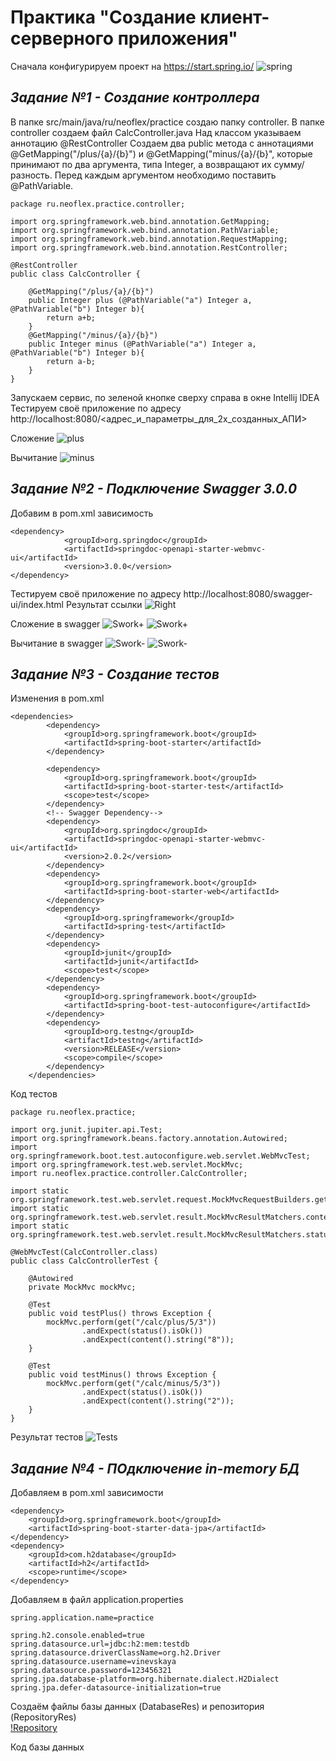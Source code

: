 # Практика "Создание клиент-серверного приложения"

Сначала конфигурируем проект на https://start.spring.io/
![spring](https://github.com/evaveryasova/Calculator/blob/main/images/spring.png)

## _**Задание №1 - Создание контроллера**_

В папке src/main/java/ru/neoflex/practice создаю папку controller. В папке controller создаем файл CalcController.java
Над классом указываем аннотацию @RestController
Создаем два public метода с аннотациями @GetMapping("/plus/{a}/{b}") и @GetMapping("minus/{a}/{b}", которые принимают по два аргумента, типа Integer, а возвращают их сумму/разность. Перед каждым аргументом необходимо поставить @PathVariable.

```
package ru.neoflex.practice.controller;

import org.springframework.web.bind.annotation.GetMapping;
import org.springframework.web.bind.annotation.PathVariable;
import org.springframework.web.bind.annotation.RequestMapping;
import org.springframework.web.bind.annotation.RestController;

@RestController
public class CalcController {

    @GetMapping("/plus/{a}/{b}")
    public Integer plus (@PathVariable("a") Integer a, @PathVariable("b") Integer b){
        return a+b;
    }
    @GetMapping("/minus/{a}/{b}")
    public Integer minus (@PathVariable("a") Integer a, @PathVariable("b") Integer b){
        return a-b;
    }
}
```
Запускаем сервис, по зеленой кнопке сверху справа в окне Intellij IDEA <br>
Тестируем своё приложение по адресу http://localhost:8080/<адрес_и_параметры_для_2х_созданных_АПИ> <br>

Сложение
  ![plus](https://github.com/evaveryasova/Calculator/blob/main/images/plus.png)
  
Вычитание
  ![minus](https://github.com/evaveryasova/Calculator/blob/main/images/minus.png)

## _**Задание №2 - Подключение Swagger 3.0.0**_
Добавим в pom.xml зависимость

```
<dependency>
			<groupId>org.springdoc</groupId>
			<artifactId>springdoc-openapi-starter-webmvc-ui</artifactId>
			<version>3.0.0</version>
</dependency>
```
Тестируем своё приложение по адресу http://localhost:8080/swagger-ui/index.html
Результат ссылки
![Right](https://github.com/evaveryasova/Calculator/blob/main/images/right.png)

Сложение в swagger
![Swork+](https://github.com/evaveryasova/Calculator/blob/main/images/image1.png)
![Swork+](https://github.com/evaveryasova/Calculator/blob/main/images/image2.png)

Вычитание в swagger
![Swork-]( https://github.com/evaveryasova/Calculator/blob/main/images/image3.png)
![Swork-](https://github.com/evaveryasova/Calculator/blob/main/images/image4.png)

## _**Задание №3 - Создание тестов**_

Изменения в pom.xml

```
<dependencies>
		<dependency>
			<groupId>org.springframework.boot</groupId>
			<artifactId>spring-boot-starter</artifactId>
		</dependency>

		<dependency>
			<groupId>org.springframework.boot</groupId>
			<artifactId>spring-boot-starter-test</artifactId>
			<scope>test</scope>
		</dependency>
		<!-- Swagger Dependency-->
		<dependency>
			<groupId>org.springdoc</groupId>
			<artifactId>springdoc-openapi-starter-webmvc-ui</artifactId>
			<version>2.0.2</version>
		</dependency>
		<dependency>
			<groupId>org.springframework.boot</groupId>
			<artifactId>spring-boot-starter-web</artifactId>
		</dependency>
		<dependency>
			<groupId>org.springframework</groupId>
			<artifactId>spring-test</artifactId>
		</dependency>
		<dependency>
			<groupId>junit</groupId>
			<artifactId>junit</artifactId>
			<scope>test</scope>
		</dependency>
		<dependency>
			<groupId>org.springframework.boot</groupId>
			<artifactId>spring-boot-test-autoconfigure</artifactId>
		</dependency>
		<dependency>
			<groupId>org.testng</groupId>
			<artifactId>testng</artifactId>
			<version>RELEASE</version>
			<scope>compile</scope>
		</dependency>
	</dependencies>
```
Код тестов

```
package ru.neoflex.practice;

import org.junit.jupiter.api.Test;
import org.springframework.beans.factory.annotation.Autowired;
import org.springframework.boot.test.autoconfigure.web.servlet.WebMvcTest;
import org.springframework.test.web.servlet.MockMvc;
import ru.neoflex.practice.controller.CalcController;

import static org.springframework.test.web.servlet.request.MockMvcRequestBuilders.get;
import static org.springframework.test.web.servlet.result.MockMvcResultMatchers.content;
import static org.springframework.test.web.servlet.result.MockMvcResultMatchers.status;

@WebMvcTest(CalcController.class)
public class CalcControllerTest {

	@Autowired
	private MockMvc mockMvc;

	@Test
	public void testPlus() throws Exception {
		mockMvc.perform(get("/calc/plus/5/3"))
				.andExpect(status().isOk())
				.andExpect(content().string("8"));
	}

	@Test
	public void testMinus() throws Exception {
		mockMvc.perform(get("/calc/minus/5/3"))
				.andExpect(status().isOk())
				.andExpect(content().string("2"));
	}
}

```
Результат тестов
![Tests](https://github.com/evaveryasova/Calculator/blob/main/images/tests.jpg)

## _**Задание №4 - ПОдключение in-memory БД**_

Добавляем в pom.xml зависимости
```
<dependency>
	<groupId>org.springframework.boot</groupId>
	<artifactId>spring-boot-starter-data-jpa</artifactId>
</dependency>
<dependency>
	<groupId>com.h2database</groupId>
	<artifactId>h2</artifactId>
	<scope>runtime</scope>
</dependency>
```
Добавляем в файл application.properties

```
spring.application.name=practice

spring.h2.console.enabled=true
spring.datasource.url=jdbc:h2:mem:testdb
spring.datasource.driverClassName=org.h2.Driver
spring.datasource.username=vinevskaya
spring.datasource.password=123456321
spring.jpa.database-platform=org.hibernate.dialect.H2Dialect
spring.jpa.defer-datasource-initialization=true
```
Создаём файлы базы данных (DatabaseRes) и репозитория (RepositoryRes)<br>
[!Repository](https://github.com/KseniyaVinevskaya/CalculatorJava/blob/main/images/image11.png)<br>

Код базы данных<br>


